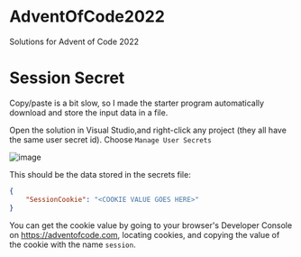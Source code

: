 # AdventOfCode2022
Solutions for Advent of Code 2022

# Session Secret

Copy/paste is a bit slow, so I made the starter program automatically download and store the input data in a file.

Open the solution in Visual Studio,and  right-click any project (they all have the same user secret id). Choose `Manage User Secrets`

![image](https://user-images.githubusercontent.com/36554739/205204636-4f538bb4-a644-482f-a0df-2bc05ac452d1.png)

This should be the data stored in the secrets file:

```json
{
    "SessionCookie": "<COOKIE VALUE GOES HERE>"
}
```

You can get the cookie value by going to your browser's Developer Console on https://adventofcode.com, locating cookies, and copying the value of the cookie with the name `session`.
